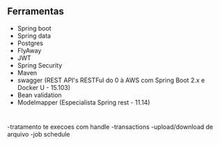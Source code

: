 ## Ferramentas
- Spring boot 
- Spring data 
- Postgres
- FlyAway
- JWT
- Spring Security
- Maven
- swagger (REST API's RESTFul do 0 à AWS com Spring Boot 2.x e Docker U - 15.103)
- Bean validation
- Modelmapper   (Especialista Spring rest - 11.14)

# 
-tratamento te execoes com handle
-transactions 
-upload/download de arquivo
-job schedule
